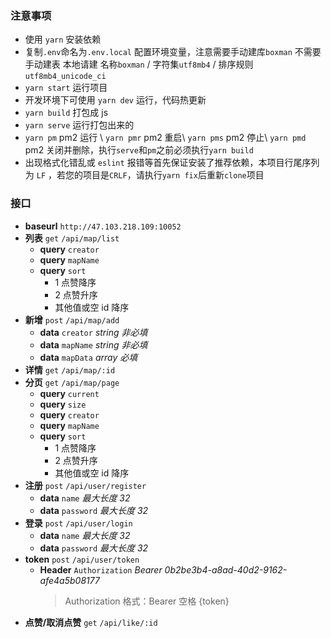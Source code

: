 ### 注意事项

- 使用 `yarn` 安装依赖
- 复制`.env`命名为`.env.local` 配置环境变量，注意需要手动建库`boxman` 不需要手动建表
  本地请建 名称`boxman` / 字符集`utf8mb4` / 排序规则 `utf8mb4_unicode_ci`
- `yarn start` 运行项目
- 开发环境下可使用 `yarn dev` 运行，代码热更新
- `yarn build` 打包成 js
- `yarn serve` 运行打包出来的
- `yarn pm` pm2 运行 \ `yarn pmr` pm2 重启\ `yarn pms` pm2 停止\ `yarn pmd` pm2 关闭并删除，执行`serve`和`pm`之前必须执行`yarn build`
- 出现格式化错乱或 `eslint` 报错等首先保证安装了推荐依赖，本项目行尾序列为 `LF` ，若您的项目是`CRLF`，请执行`yarn fix`后重新`clone`项目

### 接口

- **baseurl** `http://47.103.218.109:10052`
- **列表** `get` `/api/map/list`
  - **query** `creator`
  - **query** `mapName`
  - **query** `sort`
    - 1 点赞降序
    - 2 点赞升序
    - 其他值或空 id 降序
- **新增** `post` `/api/map/add`
  - **data** `creator` _string_ _非必填_
  - **data** `mapName` _string_ _非必填_
  - **data** `mapData` _array_ _必填_
- **详情** `get` `/api/map/:id`
- **分页** `get` `/api/map/page`
  - **query** `current`
  - **query** `size`
  - **query** `creator`
  - **query** `mapName`
  - **query** `sort`
    - 1 点赞降序
    - 2 点赞升序
    - 其他值或空 id 降序
- **注册** `post` `/api/user/register`
  - **data** `name` _最大长度 32_
  - **data** `password` _最大长度 32_
- **登录** `post` `/api/user/login`
  - **data** `name` _最大长度 32_
  - **data** `password` _最大长度 32_
- **token** `post` `/api/user/token`
  - **Header** `Authorization` _Bearer 0b2be3b4-a8ad-40d2-9162-afe4a5b08177_
    > Authorization 格式：Bearer 空格 {token}
- **点赞/取消点赞** `get` `/api/like/:id`
